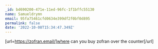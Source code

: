 ```yaml
---
_id: bd690200-471e-11ed-96fc-1f1bffc55130
name: Samueldrymn
email: 95fa75461cfd0634e399df2f0bf0d895
permalink: false
date: '2022-10-08T15:34:47.349Z'
---
```

[url=https://zofran.email/]where can you buy zofran over the counter[/url]
